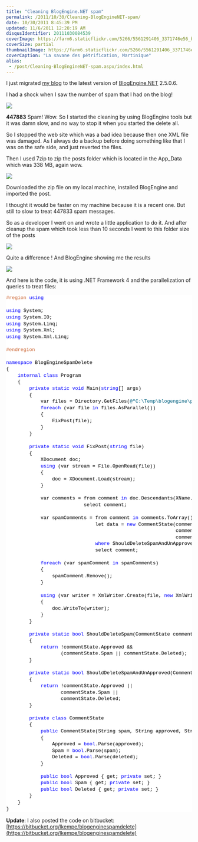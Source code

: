 ```yaml
---
title: "Cleaning BlogEngine.NET spam"
permalink: /2011/10/30/Cleaning-BlogEngineNET-spam/
date: 10/30/2011 8:45:39 PM
updated: 11/6/2011 12:28:19 AM
disqusIdentifier: 20111030084539
coverImage: https://farm6.staticflickr.com/5266/5561291406_3371746e56_b.jpg
coverSize: partial
thumbnailImage: https://farm6.staticflickr.com/5266/5561291406_3371746e56_q.jpg
coverCaption: "La savane des pétrification, Martinique"
alias:
 - /post/Cleaning-BlogEngineNET-spam.aspx/index.html
---
```

<!--[![Martinique 2011](http://farm6.static.flickr.com/5136/5561350588_1d52c313f9_m.jpg)](http://www.flickr.com/photos/laurentkempe/5561350588/ "Martinique 2011 by Laurent Kempé, on Flickr")-->

I just migrated [my blog](http://http://www.laurentkempe.com/) to the latest version of [BlogEngine.NET](http://www.dotnetblogengine.net/) 2.5.0.6.
<!-- more -->

I had a shock when I saw the number of spam that I had on the blog! 

![](http://farm7.static.flickr.com/6225/6294439936_9e93d8ce72_o.png)

**447883** Spam! Wow. So I started the cleaning by using BlogEngine tools but it was damn slow, and no way to stop it when you started the delete all.

So I stopped the web site which was a bad idea because then one XML file was damaged. As I always do a backup before doing something like that I was on the safe side, and just reverted the files.

Then I used 7zip to zip the posts folder which is located in the App_Data which was 338 MB, again wow.

![](http://farm7.static.flickr.com/6112/6293933845_b413086a55_o.png)

Downloaded the zip file on my local machine, installed BlogEngine and imported the post.

I thought it would be faster on my machine because it is a recent one. But still to slow to treat 447833 spam messages.

So as a developer I went on and wrote a little application to do it. And after cleanup the spam which took less than 10 seconds I went to this folder size of the posts

![](http://farm7.static.flickr.com/6211/6294464822_9a3587d1da_o.png)

Quite a difference ! And BlogEngine showing me the results

![](http://farm7.static.flickr.com/6104/6294472166_5fcb56ab90_o.png)

And here is the code, it is using .NET Framework 4 and the parallelization of queries to treat files:

<style type="text/css">
.csharpcode, .csharpcode pre
{
	font-size: small;
	color: black;
	font-family: consolas, "Courier New", courier, monospace;
	background-color: #ffffff;
	/*white-space: pre;*/
    line-height: 135%;
}
.csharpcode pre { margin: 0em; }
.csharpcode .rem { color: #008000; }
.csharpcode .kwrd { color: #0000ff; }
.csharpcode .str { color: #006080; }
.csharpcode .op { color: #0000c0; }
.csharpcode .preproc { color: #cc6633; }
.csharpcode .asp { background-color: #ffff00; }
.csharpcode .html { color: #800000; }
.csharpcode .attr { color: #ff0000; }
.csharpcode .alt 
{
	background-color: #f4f4f4;
	width: 100%;
	margin: 0em;
}
.csharpcode .lnum { color: #606060; }</style>

<pre class="csharpcode"><span class="preproc">#region</span> <span class="kwrd">using</span>

<span class="kwrd">using</span> System;
<span class="kwrd">using</span> System.IO;
<span class="kwrd">using</span> System.Linq;
<span class="kwrd">using</span> System.Xml;
<span class="kwrd">using</span> System.Xml.Linq;

<span class="preproc">#endregion</span>

<span class="kwrd">namespace</span> BlogEngineSpamDelete
{
    <span class="kwrd">internal</span> <span class="kwrd">class</span> Program
    {
        <span class="kwrd">private</span> <span class="kwrd">static</span> <span class="kwrd">void</span> Main(<span class="kwrd">string</span>[] args)
        {
            var files = Directory.GetFiles(<span class="str">@"C:\Temp\blogengine\posts"</span>, <span class="str">"*.xml"</span>);
            <span class="kwrd">foreach</span> (var file <span class="kwrd">in</span> files.AsParallel())
            {
                FixPost(file);
            }
        }

        <span class="kwrd">private</span> <span class="kwrd">static</span> <span class="kwrd">void</span> FixPost(<span class="kwrd">string</span> file)
        {
            XDocument doc;
            <span class="kwrd">using</span> (var stream = File.OpenRead(file))
            {
                doc = XDocument.Load(stream);
            }

            var comments = from comment <span class="kwrd">in</span> doc.Descendants(XName.Get(<span class="str">"comment"</span>, String.Empty))
                           select comment;

            var spamComments = from comment <span class="kwrd">in</span> comments.ToArray()
                               let data = <span class="kwrd">new</span> CommentState(comment.Attribute(<span class="str">"spam"</span>).Value,
                                                           comment.Attribute(<span class="str">"approved"</span>).Value,
                                                           comment.Attribute(<span class="str">"deleted"</span>).Value) 
                               <span class="kwrd">where</span> ShouldDeleteSpamAndUnApproved(data)
                               select comment;

            <span class="kwrd">foreach</span> (var spamComment <span class="kwrd">in</span> spamComments)
            {
                spamComment.Remove();
            }

            <span class="kwrd">using</span> (var writer = XmlWriter.Create(file, <span class="kwrd">new</span> XmlWriterSettings {Indent = <span class="kwrd">true</span>}))
            {
                doc.WriteTo(writer);
            }
        }

        <span class="kwrd">private</span> <span class="kwrd">static</span> <span class="kwrd">bool</span> ShouldDeleteSpam(CommentState commentState)
        {
            <span class="kwrd">return</span> !commentState.Approved &amp;&amp; 
                   (commentState.Spam || commentState.Deleted);
        }
        
        <span class="kwrd">private</span> <span class="kwrd">static</span> <span class="kwrd">bool</span> ShouldDeleteSpamAndUnApproved(CommentState commentState)
        {
            <span class="kwrd">return</span> !commentState.Approved || 
                   commentState.Spam ||
                   commentState.Deleted;
        }

        <span class="kwrd">private</span> <span class="kwrd">class</span> CommentState
        {
            <span class="kwrd">public</span> CommentState(String spam, String approved, String deleted)
            {
                Approved = <span class="kwrd">bool</span>.Parse(approved);
                Spam = <span class="kwrd">bool</span>.Parse(spam);
                Deleted = <span class="kwrd">bool</span>.Parse(deleted);
            }

            <span class="kwrd">public</span> <span class="kwrd">bool</span> Approved { get; <span class="kwrd">private</span> set; }
            <span class="kwrd">public</span> <span class="kwrd">bool</span> Spam { get; <span class="kwrd">private</span> set; }
            <span class="kwrd">public</span> <span class="kwrd">bool</span> Deleted { get; <span class="kwrd">private</span> set; }
        }
    }
}</pre>

**Update**: I also posted the code on bitbucket: [https://bitbucket.org/lkempe/blogenginespamdelete](https://bitbucket.org/lkempe/blogenginespamdelete)
